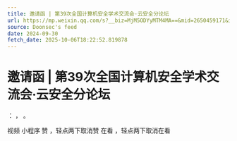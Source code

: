 ```yaml
---
title: 邀请函 | 第39次全国计算机安全学术交流会·云安全分论坛
url: https://mp.weixin.qq.com/s?__biz=MjM5ODYyMTM4MA==&mid=2650459171&idx=1&sn=63072e0fd5e1926f15d5bc239737fb15
source: Doonsec's feed
date: 2024-09-30
fetch_date: 2025-10-06T18:22:52.819878
---
```


# 邀请函 | 第39次全国计算机安全学术交流会·云安全分论坛

：
，
。

视频
小程序
赞
，轻点两下取消赞
在看
，轻点两下取消在看